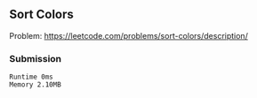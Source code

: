 ## Sort Colors

Problem: https://leetcode.com/problems/sort-colors/description/

### Submission

```
Runtime 0ms
Memory 2.10MB
```
